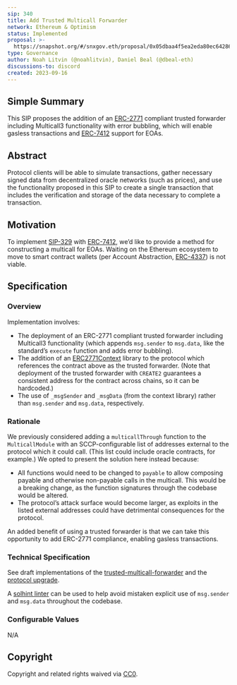 ```yaml
---
sip: 340
title: Add Trusted Multicall Forwarder
network: Ethereum & Optimism
status: Implemented
proposal: >-
  https://snapshot.org/#/snxgov.eth/proposal/0x05dbaa4f5ea2eda80ec64286c4e3591de7f4aeec86adb660d37311578030a4af
type: Governance
author: Noah Litvin (@noahlitvin), Daniel Beal (@dbeal-eth)
discussions-to: discord
created: 2023-09-16
---
```


## Simple Summary

<!--"If you can't explain it simply, you don't understand it well enough." Simply describe the outcome the proposed changes intends to achieve. This should be non-technical and accessible to a casual community member.-->

This SIP proposes the addition of an [ERC-2771](https://eips.ethereum.org/EIPS/eip-2771) compliant trusted forwarder including Multicall3 functionality with error bubbling, which will enable gasless transactions and [ERC-7412](https://eips.ethereum.org/EIPS/eip-7412) support for EOAs.

## Abstract

<!--A short (~200 word) description of the proposed change, the abstract should clearly describe the proposed change. This is what *will* be done if the SIP is implemented, not *why* it should be done or *how* it will be done. If the SIP proposes deploying a new contract, write, "we propose to deploy a new contract that will do x".-->

Protocol clients will be able to simulate transactions, gather necessary signed data from decentralized oracle networks (such as prices), and use the functionality proposed in this SIP to create a single transaction that includes the verification and storage of the data necessary to complete a transaction.

## Motivation

<!--This is the problem statement. This is the *why* of the SIP. It should clearly explain *why* the current state of the protocol is inadequate.  It is critical that you explain *why* the change is needed, if the SIP proposes changing how something is calculated, you must address *why* the current calculation is inaccurate or wrong. This is not the place to describe how the SIP will address the issue!-->

To implement [SIP-329](https://sips.synthetix.io/sips/sip-329/) with [ERC-7412](https://eips.ethereum.org/EIPS/eip-7412), we’d like to provide a method for constructing a multicall for EOAs. Waiting on the Ethereum ecosystem to move to smart contract wallets (per Account Abstraction, [ERC-4337](https://eips.ethereum.org/EIPS/eip-4337)) is not viable.

## Specification

### Overview

<!--This is a high level overview of *how* the SIP will solve the problem. The overview should clearly describe how the new feature will be implemented.-->

Implementation involves:

- The deployment of an ERC-2771 compliant trusted forwarder including Multicall3 functionality (which appends `msg.sender` to `msg.data`, like the standard’s `execute` function and adds error bubbling).
- The addition of an [ERC2771Context](https://docs.openzeppelin.com/contracts/4.x/api/metatx#ERC2771Context) library to the protocol which references the contract above as the trusted forwarder. (Note that deployment of the trusted forwarder with `CREATE2` guarantees a consistent address for the contract across chains, so it can be hardcoded.)
- The use of `_msgSender` and `_msgData` (from the context library) rather than `msg.sender` and `msg.data`, respectively.

### Rationale

<!--This is where you explain the reasoning behind how you propose to solve the problem. Why did you propose to implement the change in this way, what were the considerations and trade-offs. The rationale fleshes out what motivated the design and why particular design decisions were made. It should describe alternate designs that were considered and related work. The rationale may also provide evidence of consensus within the community, and should discuss important objections or concerns raised during discussion.-->

We previously considered adding a `multicallThrough` function to the `MulticallModule` with an SCCP-configurable list of addresses external to the protocol which it could call. (This list could include oracle contracts, for example.) We opted to present the solution here instead because:

- All functions would need to be changed to `payable` to allow composing payable and otherwise non-payable calls in the multicall. This would be a breaking change, as the function signatures through the codebase would be altered.
- The protocol’s attack surface would become larger, as exploits in the listed external addresses could have detrimental consequences for the protocol.

An added benefit of using a trusted forwarder is that we can take this opportunity to add ERC-2771 compliance, enabling gasless transactions.

### Technical Specification

<!--The technical specification should outline the public API of the changes proposed. That is, changes to any of the interfaces Synthetix currently exposes or the creations of new ones.-->

See draft implementations of the [trusted-multicall-forwarder](https://github.com/Synthetixio/trusted-multicall-forwarder) and the [protocol upgrade](https://github.com/Synthetixio/synthetix-v3/pull/1817/commits/975c0347ed6d2e4c49ab51d1167871ed716901f7).

A [solhint linter](https://github.com/Synthetixio/solhint-plugins/tree/main/packages/solhint-plugin-meta-transactions) can be used to help avoid mistaken explicit use of `msg.sender` and `msg.data` throughout the codebase.

### Configurable Values

N/A

## Copyright

Copyright and related rights waived via [CC0](https://creativecommons.org/publicdomain/zero/1.0/).

